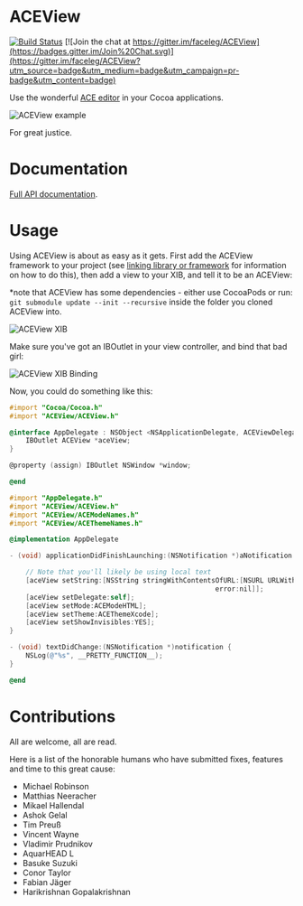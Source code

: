 # ACEView 
[![Build Status](https://travis-ci.org/faceleg/ACEView.svg?branch=master)](https://travis-ci.org/faceleg/ACEView)
[![Join the chat at https://gitter.im/faceleg/ACEView](https://badges.gitter.im/Join%20Chat.svg)](https://gitter.im/faceleg/ACEView?utm_source=badge&utm_medium=badge&utm_campaign=pr-badge&utm_content=badge)

Use the wonderful [ACE editor](http://ace.ajax.org/) in your Cocoa applications.

![ACEView example](https://raw.github.com/faceleg/ACEView/master/Collateral/ace-example.jpg)

For great justice.

# Documentation

[Full API documentation](http://faceleg.github.com/ACEView/index.html).

# Usage

Using ACEView is about as easy as it gets. First add the ACEView framework to your project (see [linking library or framework](https://developer.apple.com/library/ios/#recipes/xcode_help-project_editor/Articles/AddingaLibrarytoaTarget.html#//apple_ref/doc/uid/TP40010155-CH17-SW1) for information on how to do this), then add a view to your XIB, and tell it to be an ACEView:

*note that ACEView has some dependencies - either use CocoaPods or run: `git submodule update --init --recursive` inside the folder you cloned ACEView into.

![ACEView XIB](https://raw.github.com/faceleg/ACEView/master/Collateral/ace-xib.jpg)

Make sure you've got an IBOutlet in your view controller, and bind that bad girl:

![ACEView XIB Binding](https://raw.github.com/faceleg/ACEView/master/Collateral/ace-xib-binding.jpg)

Now, you could do something like this:

```ObjectiveC
#import "Cocoa/Cocoa.h"
#import "ACEView/ACEView.h"

@interface AppDelegate : NSObject <NSApplicationDelegate, ACEViewDelegate> {
    IBOutlet ACEView *aceView;
}

@property (assign) IBOutlet NSWindow *window;

@end

#import "AppDelegate.h"
#import "ACEView/ACEView.h"
#import "ACEView/ACEModeNames.h"
#import "ACEView/ACEThemeNames.h"

@implementation AppDelegate

- (void) applicationDidFinishLaunching:(NSNotification *)aNotification {

    // Note that you'll likely be using local text
    [aceView setString:[NSString stringWithContentsOfURL:[NSURL URLWithString:@"https://github.com/faceleg/ACEView"] encoding:NSUTF8StringEncoding
                                                   error:nil]];
    [aceView setDelegate:self];
    [aceView setMode:ACEModeHTML];
    [aceView setTheme:ACEThemeXcode];
    [aceView setShowInvisibles:YES];
}

- (void) textDidChange:(NSNotification *)notification {
    NSLog(@"%s", __PRETTY_FUNCTION__);
}

@end
```

# Contributions

All are welcome, all are read.

Here is a list of the honorable humans who have submitted fixes, features and time to this great cause:

 - Michael Robinson
 - Matthias Neeracher
 - Mikael Hallendal
 - Ashok Gelal
 - Tim Preuß
 - Vincent Wayne
 - Vladimir Prudnikov
 - AquarHEAD L
 - Basuke Suzuki
 - Conor Taylor
 - Fabian Jäger
 - Harikrishnan Gopalakrishnan
